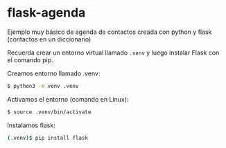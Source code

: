 # flask-agenda
Ejemplo muy básico de agenda de contactos creada con python y flask (contactos en un diccionario)


Recuerda crear un entorno virtual llamado `.venv` y luego instalar Flask con el comando pip.

Creamos entorno llamado .venv:
```bash
$ python3 -m venv .venv
```
Activamos el entorno (comando en Linux):
```bash
$ source .venv/bin/activate
```
Instalamos flask:
```bash
(.venv)$ pip install flask
```
